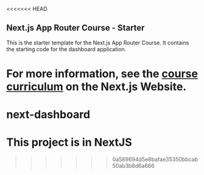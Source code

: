 <<<<<<< HEAD
## Next.js App Router Course - Starter

This is the starter template for the Next.js App Router Course. It contains the starting code for the dashboard application.

For more information, see the [course curriculum](https://nextjs.org/learn) on the Next.js Website.
=======
# next-dashboard
# This project is in NextJS
>>>>>>> 0a589694d5e8bafae35350bbcab50ab3b8d6a666
